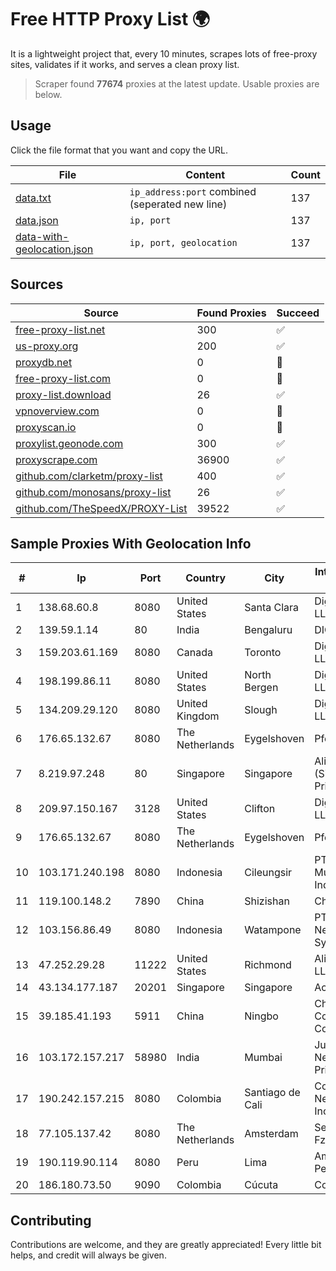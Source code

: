
# Free HTTP Proxy List 🌍

It is a lightweight project that, every 10 minutes, scrapes lots of free-proxy sites, validates if it works, and serves a clean proxy list.


> Scraper found **77674** proxies at the latest update. Usable proxies are below.

## Usage

Click the file format that you want and copy the URL.


|File|Content|Count|
|----|-------|-----|
|[data.txt](https://raw.githubusercontent.com/themiralay/Proxy-List-World/master/data.txt)|`ip_address:port` combined (seperated new line)|137|
|[data.json](https://raw.githubusercontent.com/themiralay/Proxy-List-World/master/data.json)|`ip, port`|137|
|[data-with-geolocation.json](https://raw.githubusercontent.com/themiralay/Proxy-List-World/master/data-with-geolocation.json)|`ip, port, geolocation`|137|

## Sources

|Source|Found Proxies|Succeed|
|------|-------------|-------|
|[free-proxy-list.net](https://free-proxy-list.net)|300|✅|
|[us-proxy.org](https://www.us-proxy.org)|200|✅|
|[proxydb.net](http://proxydb.net)|0|🚫|
|[free-proxy-list.com](https://free-proxy-list.com/?page=&port=&type%5B%5D=http&type%5B%5D=https&up_time=0&search=Search)|0|🚫|
|[proxy-list.download](https://www.proxy-list.download/HTTP)|26|✅|
|[vpnoverview.com](https://vpnoverview.com/privacy/anonymous-browsing/free-proxy-servers)|0|🚫|
|[proxyscan.io](https://www.proxyscan.io)|0|🚫|
|[proxylist.geonode.com](https://proxylist.geonode.com/api/proxy-list?limit=300&page=1&sort_by=lastChecked&sort_type=desc&protocols=http,https)|300|✅|
|[proxyscrape.com](https://api.proxyscrape.com/v2/?request=displayproxies&protocol=http&timeout=10000&country=all&ssl=all&anonymity=all)|36900|✅|
|[github.com/clarketm/proxy-list](https://raw.githubusercontent.com/clarketm/proxy-list/master/proxy-list-raw.txt)|400|✅|
|[github.com/monosans/proxy-list](https://raw.githubusercontent.com/monosans/proxy-list/main/proxies/http.txt)|26|✅|
|[github.com/TheSpeedX/PROXY-List](https://raw.githubusercontent.com/TheSpeedX/PROXY-List/master/http.txt)|39522|✅|


## Sample Proxies With Geolocation Info

|#|Ip|Port|Country|City|Internet Service Provider|
|-|--|----|-------|----|-------------------------|
|1|138.68.60.8|8080|United States|Santa Clara|DigitalOcean, LLC|
|2|139.59.1.14|80|India|Bengaluru|DIGITALOCEAN|
|3|159.203.61.169|8080|Canada|Toronto|DigitalOcean, LLC|
|4|198.199.86.11|8080|United States|North Bergen|DigitalOcean, LLC|
|5|134.209.29.120|8080|United Kingdom|Slough|DigitalOcean, LLC|
|6|176.65.132.67|8080|The Netherlands|Eygelshoven|Pfcloud UG|
|7|8.219.97.248|80|Singapore|Singapore|Alibaba Cloud (Singapore) Private Limited|
|8|209.97.150.167|3128|United States|Clifton|DigitalOcean, LLC|
|9|176.65.132.67|8080|The Netherlands|Eygelshoven|Pfcloud UG|
|10|103.171.240.198|8080|Indonesia|Cileungsir|PT Abs Multimedia Indonesia|
|11|119.100.148.2|7890|China|Shizishan|Chinanet|
|12|103.156.86.49|8080|Indonesia|Watampone|PT Chacha Networking System|
|13|47.252.29.28|11222|United States|Richmond|Alibaba Cloud LLC|
|14|43.134.177.187|20201|Singapore|Singapore|Aceville Pte.ltd|
|15|39.185.41.193|5911|China|Ningbo|China Mobile Communications Corporation|
|16|103.172.157.217|58980|India|Mumbai|Juweriyah Networks Private Limited|
|17|190.242.157.215|8080|Colombia|Santiago de Cali|Columbus Networks USA, Inc.|
|18|77.105.137.42|8080|The Netherlands|Amsterdam|Servers Tech Fzco|
|19|190.119.90.114|8080|Peru|Lima|America Movil Peru S.A.C.|
|20|186.180.73.50|9090|Colombia|Cúcuta|Colombia Móvil|



## Contributing

Contributions are welcome, and they are greatly appreciated! Every
little bit helps, and credit will always be given.

